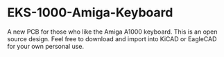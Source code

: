 # EKS-1000-Amiga-Keyboard
A new PCB for those who like the Amiga A1000 keyboard.
This is an open source design. Feel free to download and import into KiCAD or EagleCAD for your own personal use.
